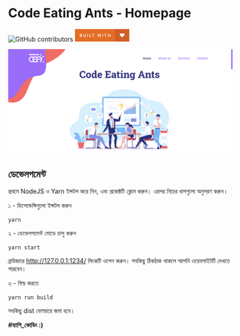 # Code Eating Ants - Homepage

![GitHub contributors](https://img.shields.io/github/contributors/code-eating-ants/homepage?style=for-the-badge)
![Built With Love](assets/built-with-love.png)

![Website Preview](assets/homepage_preview.png)

## ডেভেলপমেন্ট

প্রথমে NodeJS ও Yarn ইন্সটল করে নিন, এবং প্রজেক্টটি ক্লোন করুন। এরপর নিচের ধাপগুলো অনুসরণ করুন।

১ - ডিপেন্ডেন্সিগুলো ইন্সটল করুন

```
yarn
```

২ - ডেভেলপমেন্ট মোডে চালু করুন

```
yarn start
```

ব্রাউজারে http://127.0.0.1:1234/ লিংকটি ওপেন করুন। সবকিছু ঠিকঠাক থাকলে আপনি ওয়েবসাইটটি দেখতে পারবেন।

৩ - বিল্ড করতে

```
yarn run build
```

সবকিছু dist ফোল্ডারে জমা হবে।

**#হ্যাপি_কোডিং :)**
